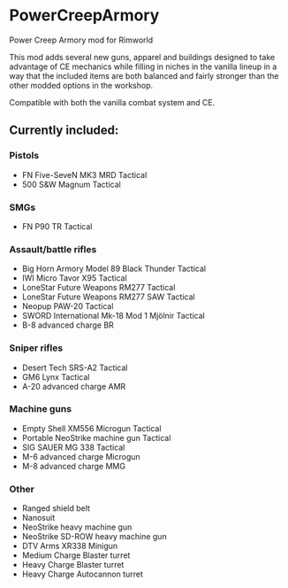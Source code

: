 # PowerCreepArmory
Power Creep Armory mod for Rimworld

This mod adds several new guns, apparel and buildings designed to take advantage of CE mechanics while filling in niches in the vanilla lineup in a way that the included items are both balanced and fairly stronger than the other modded options in the workshop.

Compatible with both the vanilla combat system and CE.

## Currently included:

### Pistols
- FN Five-SeveN MK3 MRD Tactical
- 500 S&W Magnum Tactical
### SMGs
- FN P90 TR Tactical
### Assault/battle rifles
- Big Horn Armory Model 89 Black Thunder Tactical
- IWI Micro Tavor X95 Tactical
- LoneStar Future Weapons RM277 Tactical
- LoneStar Future Weapons RM277 SAW Tactical
- Neopup PAW-20 Tactical
- SWORD International Mk-18 Mod 1 Mjölnir Tactical
- B-8 advanced charge BR
### Sniper rifles
- Desert Tech SRS-A2 Tactical
- GM6 Lynx Tactical
- A-20 advanced charge AMR
### Machine guns
- Empty Shell XM556 Microgun Tactical
- Portable NeoStrike machine gun Tactical
- SIG SAUER MG 338 Tactical
- M-6 advanced charge Microgun
- M-8 advanced charge MMG
### Other
- Ranged shield belt
- Nanosuit
- NeoStrike heavy machine gun
- NeoStrike SD-ROW heavy machine gun
- DTV Arms XR338 Minigun
- Medium Charge Blaster turret
- Heavy Charge Blaster turret
- Heavy Charge Autocannon turret
